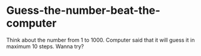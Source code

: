 # Guess-the-number-beat-the-computer
Think about the number from 1 to 1000. Computer said that it will guess it in maximum 10 steps. Wanna try?
